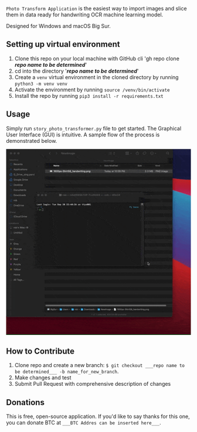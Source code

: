 `Photo Transform Application` is the easiest way to import images and slice them in data ready for handwriting OCR machine learning model. 

Designed for Windows and macOS Big Sur.

**Setting up virtual environment**
---

1. Clone this repo on your local machine with GitHub cli 'gh repo clone ___repo name to be determined___'
2. cd into the directory '___repo name to be determined___'
3. Create a `venv` virtual environment in the cloned directory by running 
   `python3 -m venv venv`
4. Activate the environment by running `source /venv/bin/activate`
5. Install the repo by running `pip3 install -r requirements.txt`

**Usage**
---

Simply run `story_photo_transformer.py` file to get started. The Graphical User Interface (GUI) is intuitive. A sample flow of the process is demonstrated below.

![GIF demo](img/demo.gif)

**How to Contribute**
---

1. Clone repo and create a new branch: `$ git checkout ___repo name to be determined___ -b name_for_new_branch`.
2. Make changes and test
3. Submit Pull Request with comprehensive description of changes


**Donations**
---

This is free, open-source application. If you'd like to say thanks for this one, you can donate BTC at `___BTC Addres can be inserted here___`.

